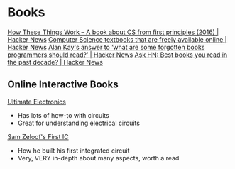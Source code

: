 # Books

[How These Things Work – A book about CS from first principles (2016) | Hacker News](https://news.ycombinator.com/item?id=22346349)
[Computer Science textbooks that are freely available online | Hacker News](https://news.ycombinator.com/item?id=25572852)
[Alan Kay's answer to ‘what are some forgotten books programmers should read?’ | Hacker News](https://news.ycombinator.com/item?id=20653453)
[Ask HN: Best books you read in the past decade? | Hacker News](https://news.ycombinator.com/item?id=21900498)

## Online Interactive Books

[Ultimate Electronics](https://ultimateelectronicsbook.com/)
- Has lots of how-to with circuits
- Great for understanding electrical circuits

[Sam Zeloof's First IC](http://sam.zeloof.xyz/first-ic/)
- How he built his first integrated circuit
- Very, VERY in-depth about many aspects, worth a read

